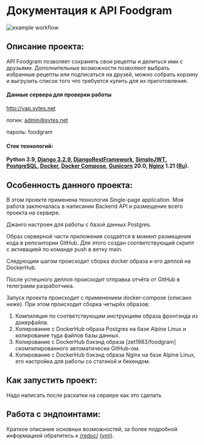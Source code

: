 # Документация к API Foodgram

![example workflow](https://github.com/zet1983/foodgram-project-react/actions/workflows/foodgram_workflow.yml/badge.svg)

## Описание проекта:

API Foodgram позволяет сохранять свои рецепты и делиться ими с друзьями. Дополнительные возможности позволяют выбрать
 избранные рецепты или подписаться на друзей, можно собрать корзину и выгрузить список того что требуется купить для их
 приготовления.

#### Данные сервера для проверки работы

http://yap.sytes.net

логин: admin@sytes.net

пароль: foodgram

#### Стек технологий:

 **Python 3.9,
 [Django 3.2.9](https://docs.djangoproject.com/en/4.0/),
 [DjangoRestFramework](https://www.django-rest-framework.org),
 [SimpleJWT](https://django-rest-framework-simplejwt.readthedocs.io/en/latest/),
 [PostgreSQL](https://www.postgresql.org/docs/),
 [Docker](https://docs.docker.com/),
 [Docker Compose](https://docs.docker.com/compose/),
 [Gunicorn](https://docs.gunicorn.org/en/stable/) 20.0,
 [Nginx](https://docs.nginx.com/) 1.21 ([Ru](https://nginx.org/ru/docs/)).**

## Особенность данного проекта:

В этом проекте применена технология Single-page application. 
Моя работа заключалась в написании Backend API и размещение всего проекта на сервере.

Джанго настроен для работы с базой данных Postgres.

Образ серверной части приложения создаётся в момент размещения кода в репозитории GitHub. Для этого создан
 соответствующий скрипт с активацией по команде push в ветку main.

Следующим шагом происходит сборка docker образа и его деплой на DockerHub.

После успешного деплоя происходит отправка отчёта от GitHub в телеграмм разработчика.

Запуск проекта происходит с применением docker-compose (описано ниже). При этом происходит сборка четырёх образов:
1) Компиляция по соответствующим инструкциям образа фронтэнда из докерфайла.
2) Копирование с DockerHub образа Postgres на базе Alpine Linux и копирование туда файлов базы данных.
3) Копирование с DockerHub бэкэнд образа [zet1983/foodgram] скомпилированного автоматически GitHub-ом.
4) Копирование с DockerHub бэкэнд образа Nginx на базе Alpine Linux, его настройка для работы со статикой и бекендом.

## Как запустить проект:

Надо написать после раскатки на сервере как это сделать

## Работа с эндпоинтами:

Краткое описание основных возможностей, за более подробной информацией
 обратитесь к [/redoc/](https://github.com/zet1983/foodgram-project-react/tree/master/docs/redoc.html) 
 ([yml](https://github.com/zhss1983/foodgram-project-react/tree/master/docs/openapi-schema.yml)). 
